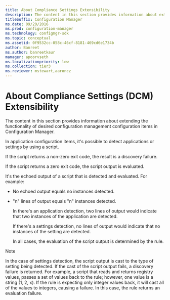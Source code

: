 ```yaml
---
title: About Compliance Settings Extensibility
description: The content in this section provides information about extending the functionality of desired configuration management configuration items in Configuration Manager.
titleSuffix: Configuration Manager
ms.date: 09/20/2016
ms.prod: configuration-manager
ms.technology: configmgr-sdk
ms.topic: conceptual
ms.assetid: 0f9532cc-058c-46cf-8181-469cd6e1734b
author: Banreet
ms.author: banreetkaur
manager: apoorvseth
ms.localizationpriority: low
ms.collection: tier3
ms.reviewer: mstewart,aaroncz 
---
```

# About Compliance Settings (DCM) Extensibility
The content in this section provides information about extending the functionality of desired configuration management configuration items in Configuration Manager.  

 In application configuration items, it's possible to detect applications or settings by using a script.  

 If the script returns a non-zero exit code, the result is a discovery failure.  

 If the script returns a zero exit code, the script output is evaluated.  

 It's the echoed output of a script that is detected and evaluated. For example:  

- No echoed output equals no instances detected.  

- "n" lines of output equals "n" instances detected.  

  In there's an application detection, two lines of output would indicate that two instances of the application are detected.  

  If there's a settings detection, no lines of output would indicate that no instances of the setting are detected.  

  In all cases, the evaluation of the script output is determined by the rule.  

> [!NOTE]
>  In the case of settings detection, the script output is cast to the type of setting being detected. If the cast of the script output fails, a discovery failure is returned. For example, a script that reads and returns registry values, passes a set of values back to the rule; however, one value is a string (1, 2, x). If the rule is expecting only integer values back, it will cast all of the values to integers, causing a failure. In this case, the rule returns an evaluation failure.  

